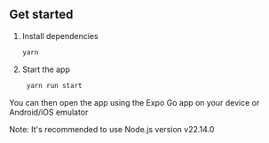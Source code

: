 ## Get started

1. Install dependencies

   ```bash
   yarn
   ```

2. Start the app

   ```bash
    yarn run start
   ```

You can then open the app using the Expo Go app on your device or Android/iOS emulator 

Note: It's recommended to use Node.js version v22.14.0
